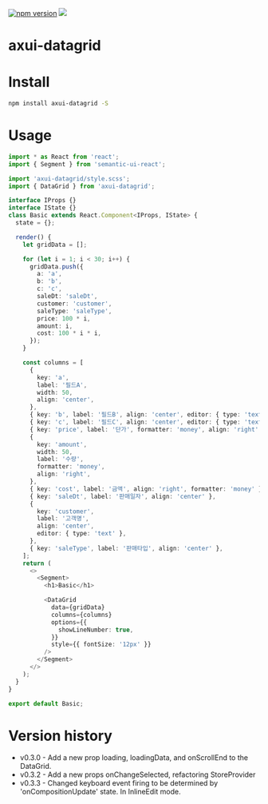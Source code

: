 [![npm version](https://badge.fury.io/js/axui-datagrid.svg)](https://badge.fury.io/js/axui-datagrid)
[![](https://img.shields.io/npm/dm/axui-datagrid.svg)](https://www.npmjs.com/package/axui-datagrid)

# axui-datagrid

# Install

```bash
npm install axui-datagrid -S
```

# Usage

```typescript jsx
import * as React from 'react';
import { Segment } from 'semantic-ui-react';

import 'axui-datagrid/style.scss';
import { DataGrid } from 'axui-datagrid';

interface IProps {}
interface IState {}
class Basic extends React.Component<IProps, IState> {
  state = {};

  render() {
    let gridData = [];

    for (let i = 1; i < 30; i++) {
      gridData.push({
        a: 'a',
        b: 'b',
        c: 'c',
        saleDt: 'saleDt',
        customer: 'customer',
        saleType: 'saleType',
        price: 100 * i,
        amount: i,
        cost: 100 * i * i,
      });
    }

    const columns = [
      {
        key: 'a',
        label: '필드A',
        width: 50,
        align: 'center',
      },
      { key: 'b', label: '필드B', align: 'center', editor: { type: 'text' } },
      { key: 'c', label: '필드C', align: 'center', editor: { type: 'text' } },
      { key: 'price', label: '단가', formatter: 'money', align: 'right' },
      {
        key: 'amount',
        width: 50,
        label: '수량',
        formatter: 'money',
        align: 'right',
      },
      { key: 'cost', label: '금액', align: 'right', formatter: 'money' },
      { key: 'saleDt', label: '판매일자', align: 'center' },
      {
        key: 'customer',
        label: '고객명',
        align: 'center',
        editor: { type: 'text' },
      },
      { key: 'saleType', label: '판매타입', align: 'center' },
    ];
    return (
      <>
        <Segment>
          <h1>Basic</h1>

          <DataGrid
            data={gridData}
            columns={columns}
            options={{
              showLineNumber: true,
            }}
            style={{ fontSize: '12px' }}
          />
        </Segment>
      </>
    );
  }
}

export default Basic;
```

# Version history

* v0.3.0 - Add a new prop loading, loadingData, and onScrollEnd to the DataGrid.
* v0.3.2 - Add a new props onChangeSelected, refactoring StoreProvider
* v0.3.3 - Changed keyboard event firing to be determined by 'onCompositionUpdate' state. In InlineEdit mode.
